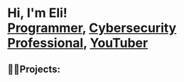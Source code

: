 <h1>Hi, I'm Eli! <br/><a href="https://github.com/EliezerKibet">Programmer</a>, <a href="https://www.linkedin.com/in/EliezerKIbet/">Cybersecurity Professional</a>, <a href="https://www.youtube.com/c/joshmadakor">YouTuber</a></h1>

<h2>👨‍💻Projects:</h2>


[instagram]: https://www.instagram.com/joshmadakor/
[linkedin]: https://linkedin.com/in/joshmadakor

<!--
**joshmadakor1/joshmadakor1** is a ✨ _special_ ✨ repository because its `README.md` (this file) appears on your GitHub profile.

Here are some ideas to get you started:

- 🔭 I’m currently working on ...
- 🌱 I’m currently learning ...
- 👯 I’m looking to collaborate on ...
- 🤔 I’m looking for help with ...
- 💬 Ask me about ...
- 📫 How to reach me: ...
- 😄 Pronouns: ...
- ⚡ Fun fact: ...
-->
